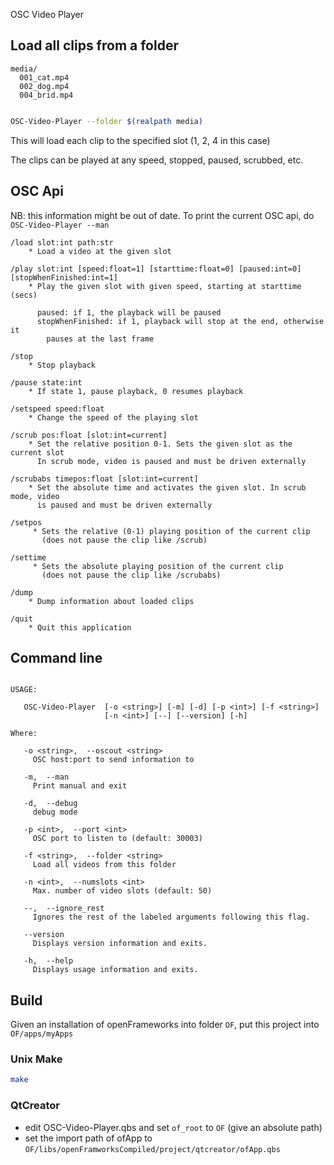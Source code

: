 OSC Video Player

## Load all clips from a folder

```
media/
  001_cat.mp4
  002_dog.mp4
  004_brid.mp4
```

``` bash

OSC-Video-Player --folder $(realpath media)

```

This will load each clip to the specified slot (1, 2, 4 in this case)

The clips can be played at any speed, stopped, paused, scrubbed, etc.

## OSC Api

NB: this information might be out of date. To print the current OSC api, do `OSC-Video-Player --man`

```
/load slot:int path:str
    * Load a video at the given slot

/play slot:int [speed:float=1] [starttime:float=0] [paused:int=0] [stopWhenFinished:int=1]
    * Play the given slot with given speed, starting at starttime (secs)

      paused: if 1, the playback will be paused
      stopWhenFinished: if 1, playback will stop at the end, otherwise it
        pauses at the last frame

/stop
    * Stop playback

/pause state:int
    * If state 1, pause playback, 0 resumes playback

/setspeed speed:float
    * Change the speed of the playing slot

/scrub pos:float [slot:int=current]
    * Set the relative position 0-1. Sets the given slot as the current slot
      In scrub mode, video is paused and must be driven externally

/scrubabs timepos:float [slot:int=current]
    * Set the absolute time and activates the given slot. In scrub mode, video
      is paused and must be driven externally

/setpos
     * Sets the relative (0-1) playing position of the current clip
       (does not pause the clip like /scrub)

/settime
     * Sets the absolute playing position of the current clip
       (does not pause the clip like /scrubabs)

/dump
    * Dump information about loaded clips

/quit
    * Quit this application
```


## Command line

```

USAGE:

   OSC-Video-Player  [-o <string>] [-m] [-d] [-p <int>] [-f <string>]
                     [-n <int>] [--] [--version] [-h]

Where:

   -o <string>,  --oscout <string>
     OSC host:port to send information to

   -m,  --man
     Print manual and exit

   -d,  --debug
     debug mode

   -p <int>,  --port <int>
     OSC port to listen to (default: 30003)

   -f <string>,  --folder <string>
     Load all videos from this folder

   -n <int>,  --numslots <int>
     Max. number of video slots (default: 50)

   --,  --ignore_rest
     Ignores the rest of the labeled arguments following this flag.

   --version
     Displays version information and exits.

   -h,  --help
     Displays usage information and exits.

```

## Build

Given an installation of openFrameworks into folder `OF`, put this project into `OF/apps/myApps`

### Unix Make

```bash
make
```

### QtCreator

* edit OSC-Video-Player.qbs and set `of_root` to `OF` (give an absolute path)
* set the import path of ofApp to `OF/libs/openFramworksCompiled/project/qtcreator/ofApp.qbs`

